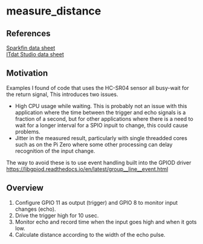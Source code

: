 # measure_distance

## References

[Sparkfin data sheet](https://cdn.sparkfun.com/datasheets/Sensors/Proximity/HCSR04.pdf)  
[ITdat Studio data sheet](https://www.electroschematics.com/wp-content/uploads/2013/07/HC-SR04-datasheet-version-2.pdf)  

## Motivation

Examples I found of code that uses the HC-SR04 sensor all busy-wait for the return signal, This introduces two issues.

* High CPU usage while waiting. This is probably not an issue with this application where the time between the trigger and echo signals is a fraction of a second, but for other applications where there is a need to wait for a longer interval for a SPIO inpuit to change, this could cause problems.
* Jitter in the measured result, particularly with single threadded cores such as on the Pi Zero where some other processing can delay recognition of the input change.

The way to avoid these is to use event handling built into the GPIOD driver <https://libgpiod.readthedocs.io/en/latest/group__line__event.html>

## Overview

1. Configure GPIO 11 as output (trigger) and GPIO 8 to monitor input changes (echo).
1. Drive the trigger high for 10 usec.
1. Monitor echo and record time when the input goes high and when it gots low.
1. Calculate distance according to the width of the echo pulse.

